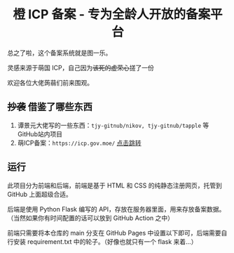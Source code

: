 <h1 align="center">橙 ICP 备案 - 专为全龄人开放的备案平台</h1>

总之了啦，这个备案系统就是图一乐。

灵感来源于萌国 ICP，自己因为~~该死的虚荣心~~搓了一份

欢迎各位大佬蒟蒻们前来围观。

## ~~抄袭~~ 借鉴了哪些东西

1. 谭景元大佬写的一些东西：`tjy-gitnub/nikov, tjy-gitnub/tapple` 等GitHub站内项目
2. 萌ICP备案：`https://icp.gov.moe/` [点击跳转](https://icp.gov.moe/)

## 运行

此项目分为前端和后端，前端是基于 HTML 和 CSS 的纯静态注册网页，托管到 GitHub 上面超级合适。

后端是使用 Python Flask 编写的 API，存放在服务器里面，用来存放备案数据。（当然如果你有时间配置的话可以放到 GitHub Action 之中）

前端只需要将本仓库的 main 分支在 GitHub Pages 中设置以下即可，后端需要自行安装 requirement.txt 中的轮子。（好像也就只有一个 flask 来着...）
